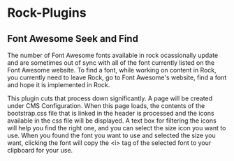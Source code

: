 # Rock-Plugins


## Font Awesome Seek and Find
<p>The number of Font Awesome fonts available in rock ocassionally update and are sometimes out of sync with all of the font currently listed on the Font Awesome website.  To find a font, while working on content in Rock, you currently need to leave Rock, go to Font Awesome's website, find a font and hope it is implemented in Rock.</p>
<p>This plugin cuts that process down significantly. A page will be created under CMS Configuration. When this page loads, the contents of the bootstrap.css file that is linked in the header is processed and  the icons available in the css file will be displayed. A text box for filtering the icons will help you find the right one, and you can select the size icon you want to use. When you found the font you want to use and selected the size you want, clicking the font will copy the &lt;i&gt; tag of the selected font to your clipboard for your use.</p>
